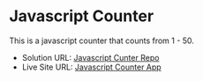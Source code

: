 # Javascript Counter

This is a javascript counter that counts from 1 - 50.


- Solution URL: [Javascript Cunter Repo](https://github.com/femidata/Fylo-Landing-page-design)
- Live Site URL: [Javascript Counter App](https://adoring-rosalind-f229e5.netlify.app/)
